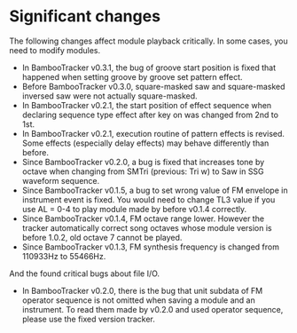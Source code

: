 # Significant changes
The following changes affect module playback critically.
In some cases, you need to modify modules.

- In BambooTracker v0.3.1, the bug of groove start position is fixed that happened when setting groove by groove set pattern effect.
- Before BambooTracker v0.3.0, square-masked saw and square-masked inversed saw were not actually square-masked.
- In BambooTracker v0.2.1, the start position of effect sequence when declaring sequence type effect after key on was changed from 2nd to 1st.
- In BambooTracker v0.2.1, execution routine of pattern effects is revised. Some effects (especially delay effects) may behave differently than before.
- Since BambooTracker v0.2.0, a bug is fixed that increases tone by octave when changing from SMTri (previous: Tri w) to Saw in SSG waveform sequence.
- Since BambooTracker v0.1.5, a bug to set wrong value of FM envelope in instrument event is fixed. You would need to change TL3 value if you use AL = 0-4 to play module made by before v0.1.4 correctly.
- Since BambooTracker v0.1.4, FM octave range lower. However the tracker automatically correct song octaves whose module version is before 1.0.2, old octave 7 cannot be played.
- Since BambooTracker v0.1.3, FM synthesis frequency is changed from 110933Hz to 55466Hz.

And the found critical bugs about file I/O.

- In BambooTracker v0.2.0, there is the bug that unit subdata of FM operator sequence is not omitted when saving a module and an instrument. To read them made by v0.2.0 and used operator sequence, please use the fixed version tracker.
